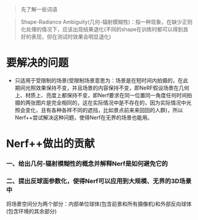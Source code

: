 > 先了解一些词语

> Shape-Radiance Ambiguity(几何-辐射模糊性)：指一种现象，在缺少正则化处理的情况下，应该出现结果退化(不同的shape在训练时都可以得到良好的表现，但在测试时效果会明显退化)
# 要解决的问题
* 只适用于受限制的场景(受限制场景意思为：场景是在短时间内拍摄的，在此期间光照效果保持不变，并且场景的内容保持不变，即NeRF假设场景在几何上、材质上、亮度上都保持不变，即Nerf要求在同一位置同一角度任何时间拍摄的两张图片是完全相同的，这在实际情况中是不存在的，因为实际情况中光照会变化，且有各种各样不同的遮挡，比如景点前来来回回的人群)，所以Nerf++尝试解决这种问题，使得Nerf在无界的场景也能用。
# Nerf++做出的贡献
### 一、给出几何-辐射模糊性的概念并解释Nerf是如何避免它的

### 二、提出反球面参数化，使得Nerf可以应用到大规模、无界的3D场景中
将场景空间分为两个部分：内部单位球体(包含前景和所有摄像机)和外部反向球体(包含环境的其余部分)